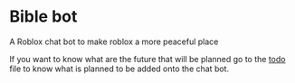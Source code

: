 # Bible bot
A Roblox chat bot to make roblox a more peaceful place

If you want to know what are the future that will be planned go to the [todo](todo.md) file to know what is planned to be added onto the chat bot.
